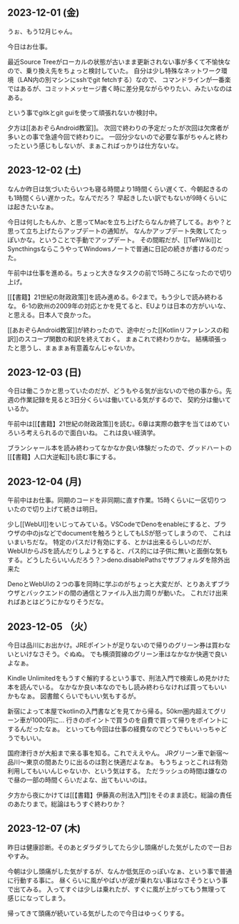 ## 2023-12-01 (金)

うぉ、もう12月じゃん。

今日はお仕事。

最近Source Treeがローカルの状態が古いまま更新されない事が多くて不愉快なので、乗り換え先をちょっと検討していた。
自分は少し特殊なネットワーク環境（LAN内の別マシンにsshでgit fetchする）なので、
コマンドラインが一番楽ではあるが、コミットメッセージ書く時に差分見ながらやりたい、みたいなのはある。

という事でgitkとgit guiを使って頑張れないか検討中。

夕方は[[あおぞらAndroid教室]]。
次回で終わりの予定だったが次回は欠席者が多いとの事で急遽今回で終わりに。
一回分少ないので必要な事がちゃんと終わったという感じもしないが、まぁこればっかりは仕方ないな。

## 2023-12-02 (土)

なんか昨日は気づいたらいつも寝る時間より1時間くらい遅くて、今朝起きるのも1時間くらい遅かった。なんでだろ？
早起きしたい訳でもないが9時くらいには起きたいなぁ。

今日は何したもんか、と思ってMacを立ち上げたらなんか終了してる。おや？と思って立ち上げたらアップデートの通知が。
なんかアップデート失敗してたっぽいかな。ということで手動でアップデート。
その間暇だが、[[TeFWiki]]とSyncthingsならこうやってWindowsノートで普通に日記の続きが書けるのだった。

午前中は仕事を進める。ちょっと大きなタスクの前で15時ころになったので切り上げ。

[[【書籍】21世紀の財政政策]]を読み進める。6-2まで。もう少しで読み終わるな。
6-1の欧州の2009年の対応とかを見てると、EUよりは日本の方がいいな、と思える。日本人で良かった。

[[あおぞらAndroid教室]]が終わったので、途中だった[[Kotlinリファレンスの和訳]]のスコープ関数の和訳を終えておく。
まぁこれで終わりかな。
結構頑張ったと思うし、まぁまぁ有意義なんじゃないか。

## 2023-12-03 (日)

今日は働こうかと思っていたのだが、どうもやる気が出ないので他の事から。先週の作業記録を見ると3日分くらいは働いている気がするので、
契約分は働いているか。

午前中は[[【書籍】21世紀の財政政策]]を読む。6章は実際の数字を当てはめていろいろ考えられるので面白いね。
これは良い経済学。

ブランシャール本を読み終わってなかなか良い体験だったので、グッドハートの[[【書籍】人口大逆転]]も読む事にする。

## 2023-12-04 (月)

午前中はお仕事。同期のコードを非同期に直す作業。15時くらいに一区切りついたので切り上げて続きは明日。

少し[[WebUI]]をいじってみている。VSCodeでDenoをenableにすると、ブラウザの中のjsなどでdocumentを触ろうとしてもLSが怒ってしまうので、
これはいまいちだな。
特定のパスだけ有効にする、とかは出来るらしいのだが、WebUIからJSを読んだりしようとすると、パス的には子供に無いと面倒な気もする。どうしたらいいんだろう？＞deno.disablePathsでサブフォルダを除外出来た

DenoとWebUIの２つの事を同時に学ぶのがちょっと大変だが、とりあえずブラウザとバックエンドの間の通信とファイル入出力周りが動いた。
これだけ出来ればあとはどうにかなりそうだな。

## 2023-12-05 （火）

今日は品川にお出かけ。JREポイントが足りないので帰りのグリーン券は買わないといけなさそう。ぐぬぬ。
でも横須賀線のグリーン車はなかなか快適で良いよなぁ。

Kindle  Unlimitedをもうすぐ解約するという事で、刑法入門で検索しめ見かけた本を読んでいる。
なかなか良い本なのでもし読み終わらなければ買ってもいいかもなぁ。
図書館くらいでもいい気もするが。

新宿によって本屋でkotlinの入門書などを見てから帰る。50km圏内超えてグリーン車が1000円に…
行きのポイントで買うのを自費で買って帰りをポイントにするんだったなぁ。
といっても今回は仕事の経費なのでどうでもいいっちゃどうでもいい。

国府津行きが大船まで来る事を知る。これでええやん。
JRグリーン車で新宿〜品川〜東京の間あたりに出るのは割と快適だよなぁ。
もうちょっとこれは有効利用してもいいんじゃないか、という気はする。
ただラッシュの時間は嫌なので昼の一部の時間くらいだよな、出てもいいのは。

夕方から夜にかけては[[【書籍】伊藤真の刑法入門]]をそのまま読む。総論の責任のあたりまで。総論はもうすぐ終わりか？

## 2023-12-07 (木)

昨日は健康診断。そのあとダラダラしてたら少し頭痛がした気がしたので一日おやすみ。

今朝は少し頭痛がした気がするが、なんか低気圧のっぽいなぁ、という事で普通に行動する事に。
昼くらいに風がやばいが波が乗れない事はなさそうという事で出てみる。
入ってすぐは少しは乗れたが、すぐに風が上がってもう無理って感じになってしまう。

帰ってきて頭痛が続いている気がしたので今日はゆっくりする。